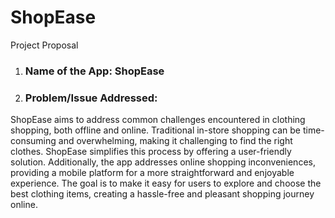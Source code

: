 # ShopEase

Project Proposal
1. ### Name of the App: ShopEase
2. ### Problem/Issue Addressed:
ShopEase aims to address common challenges encountered in clothing shopping, both offline and online. Traditional in-store shopping can be time-consuming and overwhelming, making it challenging to find the right clothes. ShopEase simplifies this process by offering a user-friendly solution. Additionally, the app addresses online shopping inconveniences, providing a mobile platform for a more straightforward and enjoyable experience. The goal is to make it easy for users to explore and choose the best clothing items, creating a hassle-free and pleasant shopping journey online.

